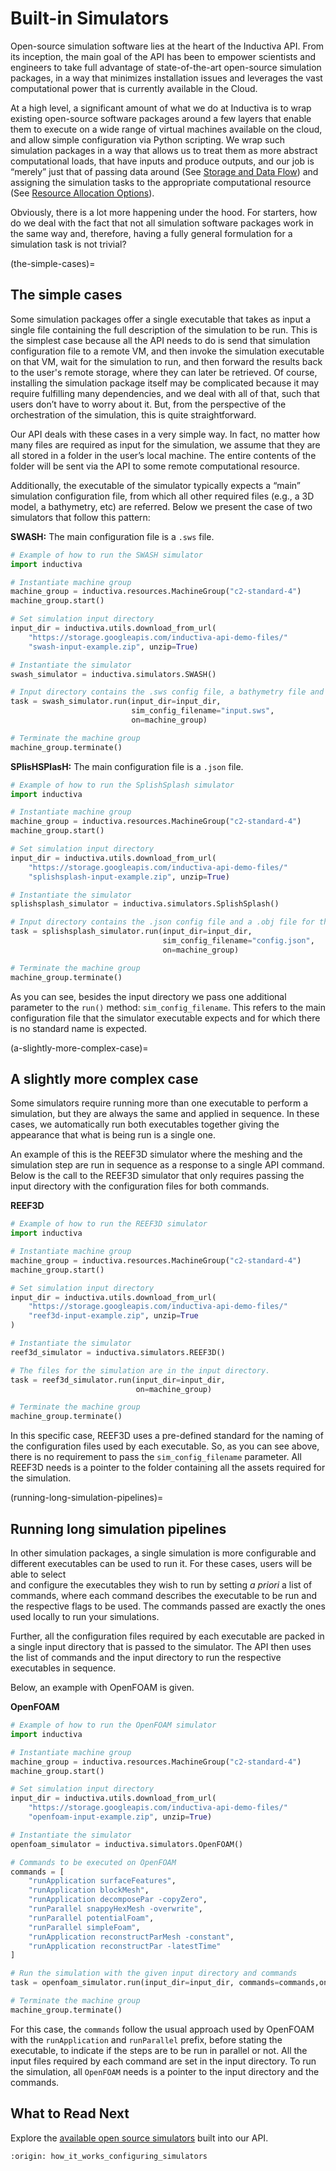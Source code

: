 # Built-in Simulators

Open-source simulation software lies at the heart of the Inductiva API.
From its inception, the main goal of the API has been to empower scientists
and engineers to take full advantage of state-of-the-art open-source
simulation packages, in a way that minimizes installation issues and leverages
the vast computational power that is currently available in the Cloud.

At a high level, a significant amount of what we do at Inductiva is to wrap existing
open-source software packages around a few layers that enable them to execute on
a wide range of virtual machines available on the cloud, and allow simple configuration
via Python scripting. We wrap such simulation packages in a way that allows us to treat
them as more abstract computational loads, that have inputs and produce outputs, and
our job is “merely” just that of passing data around 
(See [Storage and Data Flow](https://inductiva.ai/guides/how-it-works/cloud-storage/cloud-storage))
and assigning the simulation tasks to the appropriate computational resource (See
[Resource Allocation Options](https://website-staging.inductiva.ai/guides/how-it-works/machines/index)).

Obviously, there is a lot more happening under the hood. For starters, how do we deal
with the fact that not all simulation software packages work in the same way and,
therefore, having a fully general formulation for a simulation task is not trivial?

(the-simple-cases)=

## The simple cases

Some simulation packages offer a single executable that takes as input a single
file containing the full description of the simulation to be run. This is the simplest
case because all the API needs to do is send that simulation configuration file to a
remote VM, and then invoke the simulation executable on that VM, wait for the simulation to
run, and then forward the results back to the user's remote storage, where they can
later be retrieved. Of course, installing the simulation package itself may be
complicated because it may require fulfilling many dependencies, and we deal with all
of that, such that users don’t have to worry about it. But, from the perspective of the
orchestration of the simulation, this is quite straightforward.

Our API deals with these cases in a very simple way. In fact, no matter how many
files are required as input for the simulation, we assume that they are all stored
in a folder in the user’s local machine. The entire contents of the folder will be
sent via the API to some remote computational resource.

Additionally, the executable of the simulator typically expects a “main” simulation configuration
file, from which all other required files (e.g., a 3D model, a bathymetry, etc) are
referred. Below we present the case of two simulators that follow this pattern:

**SWASH:** The main configuration file is a `.sws` file.

```python
# Example of how to run the SWASH simulator
import inductiva

# Instantiate machine group
machine_group = inductiva.resources.MachineGroup("c2-standard-4")
machine_group.start()

# Set simulation input directory
input_dir = inductiva.utils.download_from_url(
    "https://storage.googleapis.com/inductiva-api-demo-files/"
    "swash-input-example.zip", unzip=True)

# Instantiate the simulator
swash_simulator = inductiva.simulators.SWASH()

# Input directory contains the .sws config file, a bathymetry file and other files.
task = swash_simulator.run(input_dir=input_dir,
                           sim_config_filename="input.sws",
                           on=machine_group)

# Terminate the machine group
machine_group.terminate()
```

**SPlisHSPlasH:** The main configuration file is a `.json` file.

```python
# Example of how to run the SplishSplash simulator
import inductiva

# Instantiate machine group
machine_group = inductiva.resources.MachineGroup("c2-standard-4")
machine_group.start()

# Set simulation input directory
input_dir = inductiva.utils.download_from_url(
    "https://storage.googleapis.com/inductiva-api-demo-files/"
    "splishsplash-input-example.zip", unzip=True)

# Instantiate the simulator
splishsplash_simulator = inductiva.simulators.SplishSplash()

# Input directory contains the .json config file and a .obj file for the domain.
task = splishsplash_simulator.run(input_dir=input_dir,
                                  sim_config_filename="config.json",
                                  on=machine_group)

# Terminate the machine group
machine_group.terminate()
```

As you can see, besides the input directory we pass one additional
parameter to the `run()` method: `sim_config_filename`. This refers
to the main configuration file that the simulator executable expects
and for which there is no standard name is expected.

(a-slightly-more-complex-case)=

## A slightly more complex case

Some simulators require running more than one executable to perform a simulation,
but they are always the same and applied in sequence. In these cases, we
automatically run both executables together giving the appearance that what is
being run is a single one.

An example of this is the REEF3D simulator where the meshing and the simulation
step are run in sequence as a response to a single API command. Below is the
call to the REEF3D simulator that only requires passing the input directory
with the configuration files for both commands.

**REEF3D**

```python
# Example of how to run the REEF3D simulator
import inductiva

# Instantiate machine group
machine_group = inductiva.resources.MachineGroup("c2-standard-4")
machine_group.start()

# Set simulation input directory
input_dir = inductiva.utils.download_from_url(
    "https://storage.googleapis.com/inductiva-api-demo-files/"
    "reef3d-input-example.zip", unzip=True
)

# Instantiate the simulator
reef3d_simulator = inductiva.simulators.REEF3D()

# The files for the simulation are in the input directory.
task = reef3d_simulator.run(input_dir=input_dir,
                            on=machine_group)

# Terminate the machine group
machine_group.terminate()
```

In this specific case, REEF3D uses a pre-defined standard for the naming of the
configuration files used by each executable. So, as you can see above, there is
no requirement to pass the `sim_config_filename` parameter. All REEF3D needs is a
pointer to the folder containing all the assets required for the simulation.

(running-long-simulation-pipelines)=

## Running long simulation pipelines

In other simulation packages, a single simulation is more configurable and different
executables can be used to run it. For these cases, users will be able to select  
and configure the executables they wish to run by setting _a priori_ a list of
commands, where each command describes the executable to be run and the respective
flags to be used. The commands passed are exactly the ones used locally to
run your simulations.

Further, all the configuration files required by each executable are packed in
a single input directory that is passed to the simulator. The API then uses the
list of commands and the input directory to run the respective executables in sequence.

Below, an example with OpenFOAM is given.

**OpenFOAM**

```python
# Example of how to run the OpenFOAM simulator
import inductiva

# Instantiate machine group
machine_group = inductiva.resources.MachineGroup("c2-standard-4")
machine_group.start()

# Set simulation input directory
input_dir = inductiva.utils.download_from_url(
    "https://storage.googleapis.com/inductiva-api-demo-files/"
    "openfoam-input-example.zip", unzip=True)

# Instantiate the simulator
openfoam_simulator = inductiva.simulators.OpenFOAM()

# Commands to be executed on OpenFOAM
commands = [
    "runApplication surfaceFeatures",
    "runApplication blockMesh",
    "runApplication decomposePar -copyZero",
    "runParallel snappyHexMesh -overwrite",
    "runParallel potentialFoam",
    "runParallel simpleFoam",
    "runApplication reconstructParMesh -constant",
    "runApplication reconstructPar -latestTime"
]

# Run the simulation with the given input directory and commands
task = openfoam_simulator.run(input_dir=input_dir, commands=commands,on=machine_group)

# Terminate the machine group
machine_group.terminate()
```

For this case, the `commands` follow the usual approach used by OpenFOAM
with the `runApplication` and `runParallel` prefix, before stating the
executable, to indicate if the steps are to be run in parallel or not.
All the input files required by each command are set in the input directory.
To run the simulation, all `OpenFOAM` needs is a pointer to the input directory
and the commands.

## What to Read Next

Explore the [available open source simulators](https://inductiva.ai/simulators)
built into our API.

```{banner_small}
:origin: how_it_works_configuring_simulators
```